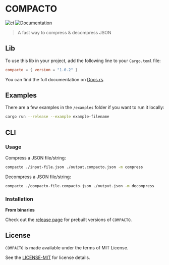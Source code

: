 # COMPACTO

[![ci](https://github.com/eduardostuart/compacto/actions/workflows/ci.yml/badge.svg)](https://github.com/eduardostuart/compacto/actions/workflows/ci.yml)
[![Documentation](https://docs.rs/compacto/badge.svg)](https://docs.rs/compacto/)

> A fast way to compress & decompress JSON 

## Lib

To use this lib in your project, add the following line to your `Cargo.toml` file:

```toml
compacto = { version = "1.0.2" }
```

You can find the full documentation on [Docs.rs](https://docs.rs/compacto).

## Examples

There are a few examples in the `/examples` folder if you want to run it locally:

```bash
cargo run --release --example example-filename
```

## CLI

### Usage

Compress a JSON file/string:
```bash
compacto ./input-file.json ./output.compacto.json -m compress
```

Decompress a JSON file/string:
```bash
compacto ./compacto-file.compacto.json ./output.json -m decompress
```

### Installation

**From binaries**

Check out the [release page](./releases) for prebuilt versions of `COMPACTO`.

## License

`COMPACTO` is made available under the terms of MIT License.

See the [LICENSE-MIT](./LICENSE) for license details.
